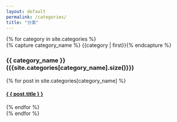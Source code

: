 ```yaml
---
layout: default
permalink: /categories/
title: "分类"
---
```


<div id="archives">
{% for category in site.categories  %}
  <div class="archive-group">
    {% capture category_name  %} {{category | first}}{% endcapture %}
    <div id="# { { category_name | slugize  } }"></div>
    <p></p>
    <h3 class="category-head"> {{ category_name }} ({{site.categories[category_name].size()}})</h3>
    <a name=" {{ category_name | slugize  }}"></a>
    {% for post in site.categories[category_name] %}
    <article class="archive-item">
      <h4><a href=" { { site.baseurl  } } { { post.url  } }"> { { post.title  } }</a></h4>
    </article>
    {% endfor %}
  </div>
{% endfor  %}
</div>

